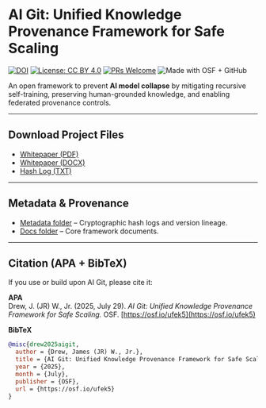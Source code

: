 # AI Git: Unified Knowledge Provenance Framework for Safe Scaling

[![DOI](https://img.shields.io/badge/DOI-10.17605%2FOSF.IO%2FUFEK5-blue)](https://doi.org/10.17605/OSF.IO/UFEK5)
[![License: CC BY 4.0](https://img.shields.io/badge/License-CC%20BY%204.0-lightgrey.svg)](https://creativecommons.org/licenses/by/4.0/)
[![PRs Welcome](https://img.shields.io/badge/PRs-welcome-brightgreen.svg)](https://github.com/jrdrew-ai-git/AI-Git/pulls)
![Made with OSF + GitHub](https://img.shields.io/badge/Made%20with-OSF%20+%20GitHub-1f425f.svg)

An open framework to prevent **AI model collapse** by mitigating recursive self-training, preserving human-grounded knowledge, and enabling federated provenance controls.

---

## Download Project Files
- [Whitepaper (PDF)](docs/AI-Git_Framework_v1.0.pdf)
- [Whitepaper (DOCX)](docs/AI-Git_Framework_v1.0.docx)
- [Hash Log (TXT)](metadata/AI-Git_Framework_v1.0_HashLog.txt)

---

## Metadata & Provenance
- [Metadata folder](metadata/) – Cryptographic hash logs and version lineage.  
- [Docs folder](docs/) – Core framework documents.

---

## Citation (APA + BibTeX)
If you use or build upon AI Git, please cite it:

**APA**  
Drew, J. (JR) W., Jr. (2025, July 29). *AI Git: Unified Knowledge Provenance Framework for Safe Scaling.* OSF. [https://osf.io/ufek5](https://osf.io/ufek5)

**BibTeX**
```bibtex
@misc{drew2025aigit,
  author = {Drew, James (JR) W., Jr.},
  title = {AI Git: Unified Knowledge Provenance Framework for Safe Scaling},
  year = {2025},
  month = {July},
  publisher = {OSF},
  url = {https://osf.io/ufek5}
}
